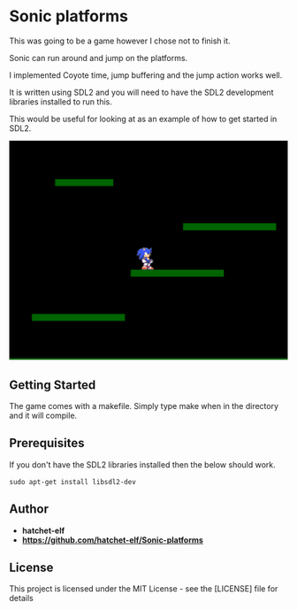 # Sonic platforms

This was going to be a game however I chose not to finish it.

Sonic can run around and jump on the platforms.

I implemented Coyote time, jump buffering and the jump action works well.

It is written using SDL2 and you will need to have the SDL2 development libraries installed to run this.

This would be useful for looking at as an example of how to get started in SDL2.

![plot](screenshot.png)

## Getting Started

The game comes with a makefile. Simply type make when in the directory and it will compile.
  
## Prerequisites

If you don't have the SDL2 libraries installed then the below should work.

```
sudo apt-get install libsdl2-dev
```

## Author

* **hatchet-elf** 
* **https://github.com/hatchet-elf/Sonic-platforms** 


## License

This project is licensed under the MIT License - see the [LICENSE] file for details


